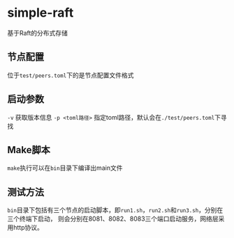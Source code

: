 # simple-raft

基于Raft的分布式存储

## 节点配置

位于`test/peers.toml`下的是节点配置文件格式

## 启动参数

`-v` 获取版本信息
`-p <toml路径>` 指定toml路径，默认会在`./test/peers.toml`下寻找

## Make脚本

`make`执行可以在`bin`目录下编译出main文件

## 测试方法

`bin`目录下包括有三个节点的启动脚本，即`run1.sh`，`run2.sh`和`run3.sh`，分别在三个终端下启动，
则会分别在8081、8082、8083三个端口启动服务，网络层采用http协议。